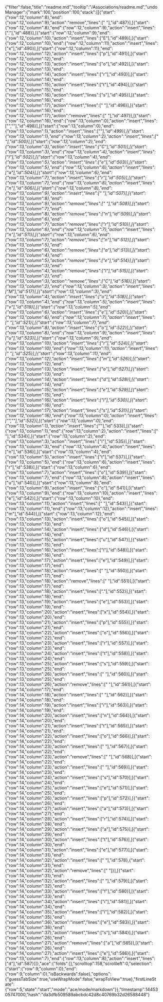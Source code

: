 {"filter":false,"title":"readme.md","tooltip":"/Associations/readme.md","undoManager":{"mark":100,"position":100,"stack":[[{"start":{"row":12,"column":8},"end":{"row":12,"column":9},"action":"remove","lines":[" "],"id":487}],[{"start":{"row":12,"column":8},"end":{"row":12,"column":9},"action":"insert","lines":["."],"id":488}],[{"start":{"row":12,"column":9},"end":{"row":12,"column":10},"action":"insert","lines":["E"],"id":489}],[{"start":{"row":12,"column":10},"end":{"row":12,"column":11},"action":"insert","lines":["x"],"id":490}],[{"start":{"row":12,"column":11},"end":{"row":12,"column":12},"action":"insert","lines":["p"],"id":491}],[{"start":{"row":12,"column":12},"end":{"row":12,"column":13},"action":"insert","lines":["o"],"id":492}],[{"start":{"row":12,"column":13},"end":{"row":12,"column":14},"action":"insert","lines":["r"],"id":493}],[{"start":{"row":12,"column":14},"end":{"row":12,"column":15},"action":"insert","lines":["t"],"id":494}],[{"start":{"row":12,"column":15},"end":{"row":12,"column":16},"action":"insert","lines":["s"],"id":495}],[{"start":{"row":12,"column":16},"end":{"row":12,"column":17},"action":"insert","lines":[" "],"id":496}],[{"start":{"row":12,"column":16},"end":{"row":12,"column":17},"action":"remove","lines":[" "],"id":497}],[{"start":{"row":12,"column":16},"end":{"row":13,"column":0},"action":"insert","lines":["",""],"id":498}],[{"start":{"row":13,"column":0},"end":{"row":13,"column":1},"action":"insert","lines":["*"],"id":499}],[{"start":{"row":13,"column":1},"end":{"row":13,"column":2},"action":"insert","lines":[" "],"id":500}],[{"start":{"row":13,"column":2},"end":{"row":13,"column":3},"action":"insert","lines":["C"],"id":501}],[{"start":{"row":13,"column":3},"end":{"row":13,"column":4},"action":"insert","lines":["l"],"id":502}],[{"start":{"row":13,"column":4},"end":{"row":13,"column":5},"action":"insert","lines":["e"],"id":503}],[{"start":{"row":13,"column":5},"end":{"row":13,"column":6},"action":"insert","lines":["a"],"id":504}],[{"start":{"row":13,"column":6},"end":{"row":13,"column":7},"action":"insert","lines":["r"],"id":505}],[{"start":{"row":13,"column":7},"end":{"row":13,"column":8},"action":"insert","lines":["n"],"id":506}],[{"start":{"row":13,"column":8},"end":{"row":13,"column":9},"action":"insert","lines":[" "],"id":507}],[{"start":{"row":13,"column":8},"end":{"row":13,"column":9},"action":"remove","lines":[" "],"id":508}],[{"start":{"row":13,"column":7},"end":{"row":13,"column":8},"action":"remove","lines":["n"],"id":509}],[{"start":{"row":13,"column":6},"end":{"row":13,"column":7},"action":"remove","lines":["r"],"id":510}],[{"start":{"row":13,"column":6},"end":{"row":13,"column":7},"action":"insert","lines":["n"],"id":511}],[{"start":{"row":13,"column":6},"end":{"row":13,"column":7},"action":"remove","lines":["n"],"id":512}],[{"start":{"row":13,"column":5},"end":{"row":13,"column":6},"action":"remove","lines":["a"],"id":513}],[{"start":{"row":13,"column":4},"end":{"row":13,"column":5},"action":"remove","lines":["e"],"id":514}],[{"start":{"row":13,"column":3},"end":{"row":13,"column":4},"action":"remove","lines":["l"],"id":515}],[{"start":{"row":13,"column":2},"end":{"row":13,"column":3},"action":"remove","lines":["C"],"id":516}],[{"start":{"row":13,"column":2},"end":{"row":13,"column":3},"action":"insert","lines":["M"],"id":517}],[{"start":{"row":13,"column":3},"end":{"row":13,"column":4},"action":"insert","lines":["o"],"id":518}],[{"start":{"row":13,"column":4},"end":{"row":13,"column":5},"action":"insert","lines":["v"],"id":519}],[{"start":{"row":13,"column":5},"end":{"row":13,"column":6},"action":"insert","lines":["e"],"id":520}],[{"start":{"row":13,"column":6},"end":{"row":13,"column":7},"action":"insert","lines":[" "],"id":521}],[{"start":{"row":13,"column":7},"end":{"row":13,"column":8},"action":"insert","lines":["o"],"id":522}],[{"start":{"row":13,"column":8},"end":{"row":13,"column":9},"action":"insert","lines":["u"],"id":523}],[{"start":{"row":13,"column":9},"end":{"row":13,"column":10},"action":"insert","lines":["r"],"id":524}],[{"start":{"row":13,"column":10},"end":{"row":13,"column":11},"action":"insert","lines":[" "],"id":525}],[{"start":{"row":13,"column":11},"end":{"row":13,"column":12},"action":"insert","lines":["m"],"id":526}],[{"start":{"row":13,"column":12},"end":{"row":13,"column":13},"action":"insert","lines":["o"],"id":527}],[{"start":{"row":13,"column":13},"end":{"row":13,"column":14},"action":"insert","lines":["d"],"id":528}],[{"start":{"row":13,"column":14},"end":{"row":13,"column":15},"action":"insert","lines":["e"],"id":529}],[{"start":{"row":13,"column":15},"end":{"row":13,"column":16},"action":"insert","lines":["l"],"id":530}],[{"start":{"row":13,"column":16},"end":{"row":13,"column":17},"action":"insert","lines":["s"],"id":531}],[{"start":{"row":12,"column":16},"end":{"row":13,"column":0},"action":"insert","lines":["",""],"id":532}],[{"start":{"row":13,"column":0},"end":{"row":13,"column":1},"action":"insert","lines":["*"],"id":533}],[{"start":{"row":13,"column":1},"end":{"row":13,"column":2},"action":"insert","lines":[" "],"id":534}],[{"start":{"row":13,"column":2},"end":{"row":13,"column":3},"action":"insert","lines":["I"],"id":535}],[{"start":{"row":13,"column":3},"end":{"row":13,"column":4},"action":"insert","lines":["n"],"id":536}],[{"start":{"row":13,"column":4},"end":{"row":13,"column":5},"action":"insert","lines":["t"],"id":537}],[{"start":{"row":13,"column":5},"end":{"row":13,"column":6},"action":"insert","lines":["r"],"id":538}],[{"start":{"row":13,"column":6},"end":{"row":13,"column":7},"action":"insert","lines":["o"],"id":539}],[{"start":{"row":13,"column":7},"end":{"row":13,"column":8},"action":"insert","lines":["u"],"id":540}],[{"start":{"row":13,"column":8},"end":{"row":13,"column":9},"action":"insert","lines":["c"],"id":541}],[{"start":{"row":13,"column":9},"end":{"row":13,"column":10},"action":"insert","lines":["e"],"id":542}],[{"start":{"row":13,"column":10},"end":{"row":13,"column":11},"action":"insert","lines":[" "],"id":543}],[{"start":{"row":13,"column":11},"end":{"row":13,"column":12},"action":"insert","lines":["m"],"id":544}],[{"start":{"row":13,"column":12},"end":{"row":13,"column":13},"action":"insert","lines":["o"],"id":545}],[{"start":{"row":13,"column":13},"end":{"row":13,"column":14},"action":"insert","lines":["d"],"id":546}],[{"start":{"row":13,"column":14},"end":{"row":13,"column":15},"action":"insert","lines":["u"],"id":547}],[{"start":{"row":13,"column":15},"end":{"row":13,"column":16},"action":"insert","lines":["l"],"id":548}],[{"start":{"row":13,"column":16},"end":{"row":13,"column":17},"action":"insert","lines":["e"],"id":549}],[{"start":{"row":13,"column":17},"end":{"row":13,"column":18},"action":"insert","lines":[" "],"id":550}],[{"start":{"row":13,"column":17},"end":{"row":13,"column":18},"action":"remove","lines":[" "],"id":551}],[{"start":{"row":13,"column":17},"end":{"row":13,"column":18},"action":"insert","lines":["."],"id":552}],[{"start":{"row":13,"column":18},"end":{"row":13,"column":19},"action":"insert","lines":["e"],"id":553}],[{"start":{"row":13,"column":19},"end":{"row":13,"column":20},"action":"insert","lines":["x"],"id":554}],[{"start":{"row":13,"column":20},"end":{"row":13,"column":21},"action":"insert","lines":["p"],"id":555}],[{"start":{"row":13,"column":21},"end":{"row":13,"column":22},"action":"insert","lines":["o"],"id":556}],[{"start":{"row":13,"column":22},"end":{"row":13,"column":23},"action":"insert","lines":["r"],"id":557}],[{"start":{"row":13,"column":23},"end":{"row":13,"column":24},"action":"insert","lines":["t"],"id":558}],[{"start":{"row":13,"column":24},"end":{"row":13,"column":25},"action":"insert","lines":["s"],"id":559}],[{"start":{"row":13,"column":25},"end":{"row":13,"column":26},"action":"insert","lines":[" "],"id":560}],[{"start":{"row":13,"column":25},"end":{"row":13,"column":26},"action":"remove","lines":[" "],"id":561}],[{"start":{"row":14,"column":17},"end":{"row":14,"column":18},"action":"insert","lines":[" "],"id":562}],[{"start":{"row":14,"column":18},"end":{"row":14,"column":19},"action":"insert","lines":["i"],"id":563}],[{"start":{"row":14,"column":19},"end":{"row":14,"column":20},"action":"insert","lines":["n"],"id":564}],[{"start":{"row":14,"column":20},"end":{"row":14,"column":21},"action":"insert","lines":["t"],"id":565}],[{"start":{"row":14,"column":21},"end":{"row":14,"column":22},"action":"insert","lines":["o"],"id":566}],[{"start":{"row":14,"column":22},"end":{"row":14,"column":23},"action":"insert","lines":[" "],"id":567}],[{"start":{"row":14,"column":22},"end":{"row":14,"column":23},"action":"remove","lines":[" "],"id":568}],[{"start":{"row":14,"column":22},"end":{"row":14,"column":23},"action":"insert","lines":[" "],"id":569}],[{"start":{"row":14,"column":23},"end":{"row":14,"column":24},"action":"insert","lines":["s"],"id":570}],[{"start":{"row":14,"column":24},"end":{"row":14,"column":25},"action":"insert","lines":["e"],"id":571}],[{"start":{"row":14,"column":25},"end":{"row":14,"column":26},"action":"insert","lines":["p"],"id":572}],[{"start":{"row":14,"column":26},"end":{"row":14,"column":27},"action":"insert","lines":["a"],"id":573}],[{"start":{"row":14,"column":27},"end":{"row":14,"column":28},"action":"insert","lines":["r"],"id":574}],[{"start":{"row":14,"column":28},"end":{"row":14,"column":29},"action":"insert","lines":["a"],"id":575}],[{"start":{"row":14,"column":29},"end":{"row":14,"column":30},"action":"insert","lines":["t"],"id":576}],[{"start":{"row":14,"column":30},"end":{"row":14,"column":31},"action":"insert","lines":["e"],"id":577}],[{"start":{"row":14,"column":31},"end":{"row":14,"column":32},"action":"insert","lines":[" "],"id":578},{"start":{"row":14,"column":31},"end":{"row":14,"column":32},"action":"remove","lines":[" "]}],[{"start":{"row":14,"column":31},"end":{"row":14,"column":32},"action":"insert","lines":[" "],"id":579}],[{"start":{"row":14,"column":32},"end":{"row":14,"column":33},"action":"insert","lines":["f"],"id":580}],[{"start":{"row":14,"column":33},"end":{"row":14,"column":34},"action":"insert","lines":["i"],"id":581}],[{"start":{"row":14,"column":34},"end":{"row":14,"column":35},"action":"insert","lines":["l"],"id":582}],[{"start":{"row":14,"column":35},"end":{"row":14,"column":36},"action":"insert","lines":["e"],"id":583}],[{"start":{"row":14,"column":36},"end":{"row":14,"column":37},"action":"insert","lines":["s"],"id":584}],[{"start":{"row":14,"column":26},"end":{"row":14,"column":27},"action":"remove","lines":["a"],"id":585}],[{"start":{"row":14,"column":26},"end":{"row":14,"column":27},"action":"insert","lines":["e"],"id":586}],[{"start":{"row":13,"column":7},"end":{"row":13,"column":8},"action":"insert","lines":["d"],"id":587}]]},"ace":{"folds":[],"scrolltop":158,"scrollleft":0,"selection":{"start":{"row":9,"column":0},"end":{"row":9,"column":0},"isBackwards":false},"options":{"guessTabSize":true,"useWrapMode":false,"wrapToView":true},"firstLineState":{"row":5,"state":"start","mode":"ace/mode/markdown"}},"timestamp":1445305747000,"hash":"da3dfb509589abcbdc42d8c40769b32d26588448"}